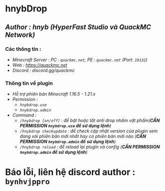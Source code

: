 # **hnybDrop**

## ***Author : hnyb (HyperFast Studio và QuackMC Network)***
### **Các thông tin :**
  - *Minecraft Server : PC : `quackmc.net`, PE : `quackmc.net` (Port: `19132`)*
  - *Web : https://quackmc.net*
  - *Discord : discord.gg/quackmc*

### **Thông tin về plugin**

  - *Hỗ trợ phiên bản Minecraft 1.16.5 - 1.21.x*
  - *Permission :*
    - *`hnybdrop.use`*
    - *`hnybdrop.admin`*
  - *Command :*
    - *`/hnybdrop [on/off]` : để bật hoặc tắt anti drop nhầm vật phẩm(**CẦN PERMISSION `hnybdrop.use` để sử dụng lệnh**)*
    - *`/hnybdrop checkupdate` : để check cập nhật version của plugin xem đang xài phiên bản mới nhất hay có phiên bản mới nào (**CẦN PERMISSION `hnybdrop.admin` để sử dụng lệnh**)*
    - *`/hnybdrop reload` : để reload lại plugin và config (**CẦN PERMISSION `hnybdrop.admin` để sử dụng lệnh**)*


# **Báo lỗi, liên hệ discord author : `bynhvjppro`**
